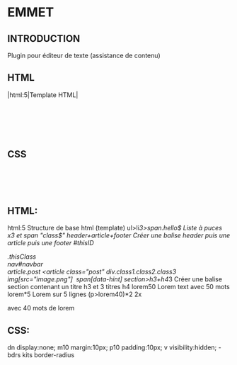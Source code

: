 # EMMET
## INTRODUCTION
Plugin pour éditeur de texte (assistance de contenu)
## HTML
|html:5|Template HTML|

```shell

```
```shell

```
```shell

```
```shell

```
```shell

```
```shell

```
## CSS
```shell

```
```shell

```
```shell

```
```shell

```
```shell

```


HTML:
-----

html:5                              Structure de base html (template)
ul>li*3>span.hello$                 Liste à puces x3  et span "class$"
header+article+footer               Créer une balise header puis une article puis une footer
#thisID                             <div id="thisID"></div>
.thisClass                          <div id="thisClass"></div>
nav#navbar                          <nav id="navbar"></nav>
article.post                        <article class="post"</article>
div.class1.class2.class3            <div class="class1 class2 class3">
img[src="image.png"]                <img src="image.png" alt="">
span[data-hint]                     <span data-hint=""></span>
section>h3+h4*3                     Créer une balise section contenant un titre h3 et 3 titres h4
lorem50                             Lorem text avec 50 mots
lorem*5                             Lorem sur 5 lignes
(p>lorem40)*2                       2x <p> avec 40 mots de lorem



CSS:
----

dn              display:none;
m10             margin:10px;
p10             padding:10px;
v               visibility:hidden;
-bdrs           kits border-radius

```shell

```
